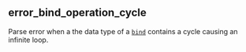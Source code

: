## error_bind_operation_cycle

Parse error when a the data type of a [`bind`](./bind.md) contains a cycle causing an infinite loop. 